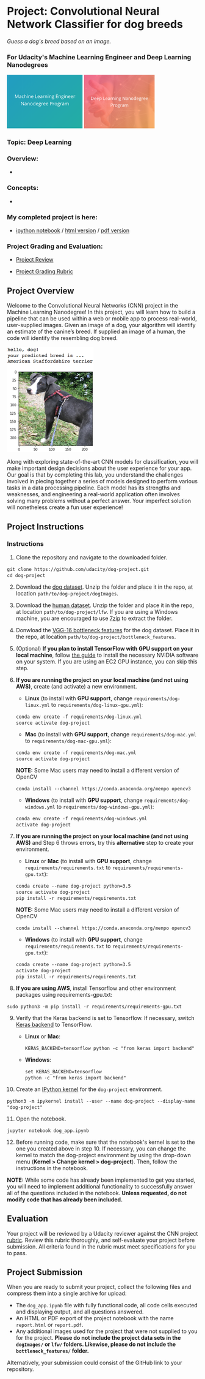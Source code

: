 [//]: # (Image References)

[image1]: ./images/sample_dog_output.png "Sample Output"
[image2]: ./images/sample_cnn.png "Sample CNN"

# Project: Convolutional Neural Network Classifier for dog breeds
*Guess a dog's breed based on an image.*
### For Udacity's Machine Learning Engineer and Deep Learning Nanodegrees
<img src="https://github.com/jamesdellinger/machine_learning_deep_learning_nanodegree_dog_project/blob/master/mlndlogo.png" height="140">     <img src="https://github.com/jamesdellinger/machine_learning_deep_learning_nanodegree_dog_project/blob/master/dlndlogo.png" height="140">

### Topic: Deep Learning

### Overview:

*

### Concepts:

*

### My completed project is here:

* [ipython notebook](https://github.com/jamesdellinger/machine_learning_nanodegree_dog_project/blob/master/dog_app.ipynb) / [html version](http://htmlpreview.github.com/?https://github.com/jamesdellinger/machine_learning_nanodegree_dog_project/blob/master/report.html) / [pdf version](https://github.com/jamesdellinger/machine_learning_nanodegree_dog_project/blob/master/dog_app.pdf)

### Project Grading and Evaluation:

* [Project Review](https://github.com/jamesdellinger/machine_learning_nanodegree_dog_project/blob/master/dog_project_review.pdf)

* [Project Grading Rubric](https://github.com/jamesdellinger/machine_learning_nanodegree_dog_project/blob/master/dog_project_grading_rubric.pdf)

## Project Overview

Welcome to the Convolutional Neural Networks (CNN) project in the Machine Learning Nanodegree! In this project, you will learn how to build a pipeline that can be used within a web or mobile app to process real-world, user-supplied images.  Given an image of a dog, your algorithm will identify an estimate of the canine’s breed.  If supplied an image of a human, the code will identify the resembling dog breed.  

![Sample Output][image1]

Along with exploring state-of-the-art CNN models for classification, you will make important design decisions about the user experience for your app.  Our goal is that by completing this lab, you understand the challenges involved in piecing together a series of models designed to perform various tasks in a data processing pipeline.  Each model has its strengths and weaknesses, and engineering a real-world application often involves solving many problems without a perfect answer.  Your imperfect solution will nonetheless create a fun user experience!

## Project Instructions

### Instructions

1. Clone the repository and navigate to the downloaded folder.
```
git clone https://github.com/udacity/dog-project.git
cd dog-project
```

2. Download the [dog dataset](https://s3-us-west-1.amazonaws.com/udacity-aind/dog-project/dogImages.zip).  Unzip the folder and place it in the repo, at location `path/to/dog-project/dogImages`.

3. Download the [human dataset](https://s3-us-west-1.amazonaws.com/udacity-aind/dog-project/lfw.zip).  Unzip the folder and place it in the repo, at location `path/to/dog-project/lfw`.  If you are using a Windows machine, you are encouraged to use [7zip](http://www.7-zip.org/) to extract the folder.

4. Donwload the [VGG-16 bottleneck features](https://s3-us-west-1.amazonaws.com/udacity-aind/dog-project/DogVGG16Data.npz) for the dog dataset.  Place it in the repo, at location `path/to/dog-project/bottleneck_features`.

5. (Optional) __If you plan to install TensorFlow with GPU support on your local machine__, follow [the guide](https://www.tensorflow.org/install/) to install the necessary NVIDIA software on your system.  If you are using an EC2 GPU instance, you can skip this step.

6. **If you are running the project on your local machine (and not using AWS)**, create (and activate) a new environment.

	- __Linux__ (to install with __GPU support__, change `requirements/dog-linux.yml` to `requirements/dog-linux-gpu.yml`):
	```
	conda env create -f requirements/dog-linux.yml
	source activate dog-project
	```  
	- __Mac__ (to install with __GPU support__, change `requirements/dog-mac.yml` to `requirements/dog-mac-gpu.yml`):
	```
	conda env create -f requirements/dog-mac.yml
	source activate dog-project
	```  
	**NOTE:** Some Mac users may need to install a different version of OpenCV
	```
	conda install --channel https://conda.anaconda.org/menpo opencv3
	```
	- __Windows__ (to install with __GPU support__, change `requirements/dog-windows.yml` to `requirements/dog-windows-gpu.yml`):  
	```
	conda env create -f requirements/dog-windows.yml
	activate dog-project
	```

7. **If you are running the project on your local machine (and not using AWS)** and Step 6 throws errors, try this __alternative__ step to create your environment.

	- __Linux__ or __Mac__ (to install with __GPU support__, change `requirements/requirements.txt` to `requirements/requirements-gpu.txt`):
	```
	conda create --name dog-project python=3.5
	source activate dog-project
	pip install -r requirements/requirements.txt
	```
	**NOTE:** Some Mac users may need to install a different version of OpenCV
	```
	conda install --channel https://conda.anaconda.org/menpo opencv3
	```
	- __Windows__ (to install with __GPU support__, change `requirements/requirements.txt` to `requirements/requirements-gpu.txt`):  
	```
	conda create --name dog-project python=3.5
	activate dog-project
	pip install -r requirements/requirements.txt
	```

8. **If you are using AWS**, install Tensorflow and other environment packages using requirements-gpu.txt:
```
sudo python3 -m pip install -r requirements/requirements-gpu.txt
```

9. Verify that the Keras backend is set to Tensorflow. If necessary, switch [Keras backend](https://keras.io/backend/) to TensorFlow.
	- __Linux__ or __Mac__:
		```
		KERAS_BACKEND=tensorflow python -c "from keras import backend"
		```
	- __Windows__:
		```
		set KERAS_BACKEND=tensorflow
		python -c "from keras import backend"
		```

10. Create an [IPython kernel](http://ipython.readthedocs.io/en/stable/install/kernel_install.html) for the `dog-project` environment.
```
python3 -m ipykernel install --user --name dog-project --display-name "dog-project"
```

11. Open the notebook.
```
jupyter notebook dog_app.ipynb
```

12. Before running code, make sure that the notebook's kernel is set to the one you created above in step 10. If necessary, you can change the kernel to match the dog-project environment by using the drop-down menu (**Kernel > Change kernel > dog-project**). Then, follow the instructions in the notebook.

__NOTE:__ While some code has already been implemented to get you started, you will need to implement additional functionality to successfully answer all of the questions included in the notebook. __Unless requested, do not modify code that has already been included.__

## Evaluation

Your project will be reviewed by a Udacity reviewer against the CNN project [rubric](https://review.udacity.com/#!/rubrics/810/view).  Review this rubric thoroughly, and self-evaluate your project before submission.  All criteria found in the rubric must meet specifications for you to pass.

## Project Submission

When you are ready to submit your project, collect the following files and compress them into a single archive for upload:
- The `dog_app.ipynb` file with fully functional code, all code cells executed and displaying output, and all questions answered.
- An HTML or PDF export of the project notebook with the name `report.html` or `report.pdf`.
- Any additional images used for the project that were not supplied to you for the project. __Please do not include the project data sets in the `dogImages/` or `lfw/` folders.  Likewise, please do not include the `bottleneck_features/` folder.__

Alternatively, your submission could consist of the GitHub link to your repository.
